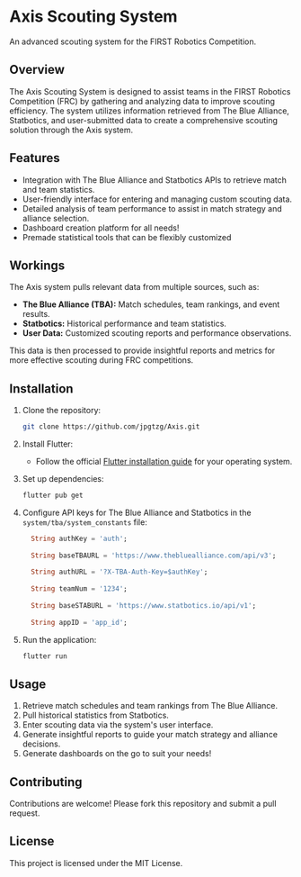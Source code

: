 # Axis Scouting System

An advanced scouting system for the FIRST Robotics Competition.

## Overview

The Axis Scouting System is designed to assist teams in the FIRST Robotics Competition (FRC) by gathering and analyzing data to improve scouting efficiency. The system utilizes information retrieved from The Blue Alliance, Statbotics, and user-submitted data to create a comprehensive scouting solution through the Axis system.

## Features

- Integration with The Blue Alliance and Statbotics APIs to retrieve match and team statistics.
- User-friendly interface for entering and managing custom scouting data.
- Detailed analysis of team performance to assist in match strategy and alliance selection.
- Dashboard creation platform for all needs!
- Premade statistical tools that can be flexibly customized
  
## Workings

The Axis system pulls relevant data from multiple sources, such as:
- **The Blue Alliance (TBA):** Match schedules, team rankings, and event results.
- **Statbotics:** Historical performance and team statistics.
- **User Data:** Customized scouting reports and performance observations.

This data is then processed to provide insightful reports and metrics for more effective scouting during FRC competitions.

## Installation

1. Clone the repository:
    ```bash
    git clone https://github.com/jpgtzg/Axis.git
    ```

2. Install Flutter:
    - Follow the official [Flutter installation guide](https://flutter.dev/docs/get-started/install) for your operating system.

3. Set up dependencies:
    ```bash
    flutter pub get
    ```

4. Configure API keys for The Blue Alliance and Statbotics in the `system/tba/system_constants` file:
    ```Dart
      String authKey = 'auth';
      
      String baseTBAURL = 'https://www.thebluealliance.com/api/v3';
      
      String authURL = '?X-TBA-Auth-Key=$authKey';
      
      String teamNum = '1234';
      
      String baseSTABURL = 'https://www.statbotics.io/api/v1';
      
      String appID = 'app_id';

    ```

5. Run the application:
    ```bash
    flutter run
    ```

## Usage

1. Retrieve match schedules and team rankings from The Blue Alliance.
2. Pull historical statistics from Statbotics.
3. Enter scouting data via the system's user interface.
4. Generate insightful reports to guide your match strategy and alliance decisions.
5. Generate dashboards on the go to suit your needs! 

## Contributing

Contributions are welcome! Please fork this repository and submit a pull request.

## License

This project is licensed under the MIT License.

